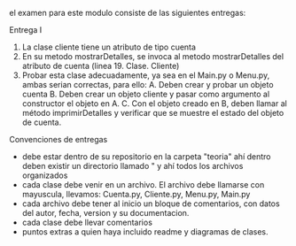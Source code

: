 el examen para este modulo consiste de las siguientes entregas:

Entrega I

1. La clase cliente tiene un atributo de tipo cuenta
2. En su metodo mostrarDetalles, se invoca al metodo mostrarDetalles del atributo de cuenta (linea 19. Clase. Cliente)
3. Probar esta clase adecuadamente, ya sea en el Main.py o Menu.py, ambas serian correctas, para ello:
A. Deben crear y probar un objeto cuenta
B. Deben crear un objeto cliente y pasar como argumento al constructor el objeto en A.
C. Con el objeto creado en B, deben llamar al método imprimirDetalles y verificar que se muestre el estado del objeto de cuenta.

Convenciones de entregas
- debe estar dentro de su repositorio en la carpeta "teoria" ahí dentro deben existir un directorio llamado " y ahí todos los archivos organizados
- cada clase debe venir en un archivo. El archivo debe llamarse con mayuscula, llevamos: Cuenta.py, Cliente.py, Menu.py, Main.py
- cada archivo debe tener al inicio un bloque de comentarios, con datos del autor, fecha, version y su documentacion.
- cada clase debe llevar comentarios
- puntos extras a quien haya incluido readme y diagramas de clases.